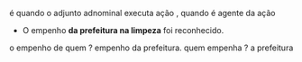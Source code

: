 é quando o adjunto adnominal executa ação , quando é agente da ação
 
- O empenho **da prefeitura na limpeza** foi reconhecido.  

o empenho de quem ? empenho da prefeitura.
quem empenha ? a prefeitura
